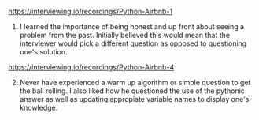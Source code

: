 https://interviewing.io/recordings/Python-Airbnb-1

1. I learned the importance of being honest and up front about seeing a problem from the past. Initially believed this would mean that the interviewer would pick a different question as opposed to questioning one's solution.

https://interviewing.io/recordings/Python-Airbnb-4

2. Never have experienced a warm up algorithm or simple question to get the ball rolling. I also liked how he questioned the use of the pythonic answer as well as updating appropiate variable names to display one's knowledge.